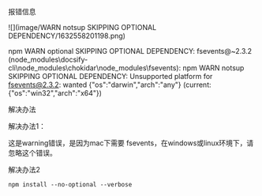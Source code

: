 报错信息

![](image/WARN notsup SKIPPING OPTIONAL DEPENDENCY/1632558201198.png)

npm WARN optional SKIPPING OPTIONAL DEPENDENCY: fsevents@~2.3.2 (node_modules\docsify-cli\node_modules\chokidar\node_modules\fsevents):
npm WARN notsup SKIPPING OPTIONAL DEPENDENCY: Unsupported platform for fsevents@2.3.2: wanted {"os":"darwin","arch":"any"} (current: {"os":"win32","arch":"x64"})

解决办法

解决办法1：

这是warning错误，是因为mac下需要 fsevents，在windows或linux环境下，请忽略这个错误。


解决办法2

```
npm install --no-optional --verbose
```

